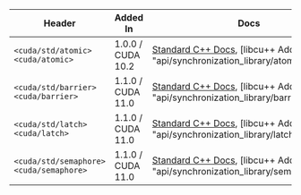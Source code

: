 | Header                                         | Added In          | Docs |
|------------------------------------------------|-------------------|------|
| `<cuda/std/atomic>`<br/>`<cuda/atomic>`        | 1.0.0 / CUDA 10.2 | [Standard C++ Docs](https://en.cppreference.com/w/cpp/header/atomic), [libcu++ Addendum]({{ "api/synchronization_library/atomic.html" | relative_url }}) |
| `<cuda/std/barrier>`<br/>`<cuda/barrier>`      | 1.1.0 / CUDA 11.0 | [Standard C++ Docs](https://en.cppreference.com/w/cpp/header/barrier), [libcu++ Addendum]({{ "api/synchronization_library/barrier.html" | relative_url }}) |
| `<cuda/std/latch>`<br/>`<cuda/latch>`          | 1.1.0 / CUDA 11.0 | [Standard C++ Docs](https://en.cppreference.com/w/cpp/header/latch), [libcu++ Addendum]({{ "api/synchronization_library/latch.html" | relative_url }}) |
| `<cuda/std/semaphore>`<br/>`<cuda/semaphore>`  | 1.1.0 / CUDA 11.0 | [Standard C++ Docs](https://en.cppreference.com/w/cpp/header/semaphore), [libcu++ Addendum]({{ "api/synchronization_library/semaphore.html" | relative_url }}) |
